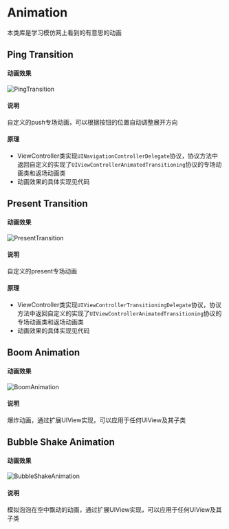 # Animation

本类库是学习模仿网上看到的有意思的动画

## Ping Transition
#### 动画效果
![PingTransition](gif/PingTransition.gif)
#### 说明
自定义的push专场动画，可以根据按钮的位置自动调整展开方向
#### 原理
* ViewController类实现`UINavigationControllerDelegate`协议，协议方法中返回自定义的实现了`UIViewControllerAnimatedTransitioning`协议的专场动画类和返场动画类
* 动画效果的具体实现见代码

## Present Transition
#### 动画效果
![PresentTransition](gif/PresentTransition.gif)
#### 说明
自定义的present专场动画
#### 原理
* ViewController类实现`UIViewControllerTransitioningDelegate`协议，协议方法中返回自定义的实现了`UIViewControllerAnimatedTransitioning`协议的专场动画类和返场动画类
* 动画效果的具体实现见代码


## Boom Animation
#### 动画效果
![BoomAnimation](gif/BoomAnimation.gif)
#### 说明
爆炸动画，通过扩展UIView实现，可以应用于任何UIView及其子类

## Bubble Shake Animation
#### 动画效果
![BubbleShakeAnimation](gif/BubbleShakeAnimation.gif)
#### 说明
模拟泡泡在空中飘动的动画，通过扩展UIView实现，可以应用于任何UIView及其子类